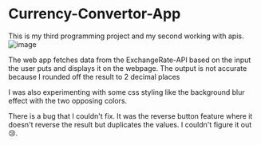 # Currency-Convertor-App
This is my third programming project and my second working with apis.
![image](https://github.com/user-attachments/assets/2d818d9b-fd77-4acb-8d03-4c4fd91e990c)

The web app fetches data from the ExchangeRate-API based on the input the user puts and displays it on the webpage. The output is not accurate because I rounded off the result to 2 decimal places

I was also experimenting with some css styling like the background blur effect with the two opposing colors.

There is a bug that I couldn't fix. It was the reverse button feature where it doesn't reverse the result but duplicates the values. I couldn't figure it out😢.
